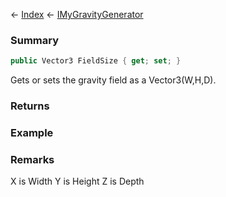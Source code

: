 ← [Index](Api-Index) ← [IMyGravityGenerator](SpaceEngineers.Game.ModAPI.Ingame.IMyGravityGenerator)

### Summary

```csharp
public Vector3 FieldSize { get; set; }
```

Gets or sets the gravity field as a Vector3(W,H,D).

### Returns

### Example

### Remarks

X is Width Y is Height Z is Depth

